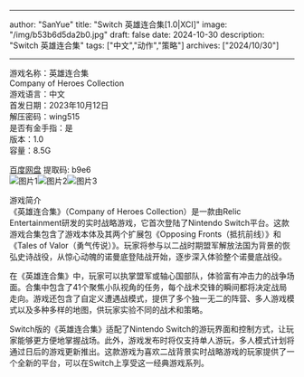 
---
author: "SanYue"
title: "Switch 英雄连合集[1.0|XCI]"
image: "/img/b53b6d5da2b0.jpg"
draft: false
date: 2024-10-30
description: "Switch 英雄连合集"
tags: ["中文","动作","策略"]
archives: ["2024/10/30"]

---

游戏名称：英雄连合集   
Company of Heroes Collection    
游戏语言：中文  
首发日期：2023年10月12日  
解压密码：wing515  
是否有金手指：是  
版本：1.0   
容量：8.5G

[百度网盘](https://pan.baidu.com/s/1k3a_MLz0ESjR28al8MKdjA) 提取码: b9e6  
![图片1](/img/b7091f205.jpg)![图片2](/img/0a0a24c197626.jpg)![图片3](/img/8b7695837336.jpg)  

游戏简介  
《英雄连合集》（Company of Heroes Collection）是一款由Relic Entertainment研发的实时战略游戏，它首次登陆了Nintendo Switch平台。这款游戏合集包含了游戏本体及其两个扩展包《Opposing Fronts（抵抗前线）》和《Tales of Valor（勇气传说）》。玩家将参与以二战时期盟军解放法国为背景的恢弘史诗战役，从惊心动魄的诺曼底登陆战开始，逐步深入体验整个诺曼底战役。

在《英雄连合集》中，玩家可以执掌盟军或轴心国部队，体验富有冲击力的战争场面。合集中包含了41个聚焦小队视角的任务，每个战术交锋的瞬间都将决定战局走向。游戏还包含了自定义遭遇战模式，提供了多个独一无二的阵营、多人游戏模式以及多种多样的地图，供玩家实验不同的战术和策略。

Switch版的《英雄连合集》适配了Nintendo Switch的游玩界面和控制方式，让玩家能够更方便地掌握战场。此外，游戏发布时将仅支持单人游玩，多人模式计划将通过日后的游戏更新推出。这款游戏为喜欢二战背景实时战略游戏的玩家提供了一个全新的平台，可以在Switch上享受这一经典游戏系列。
